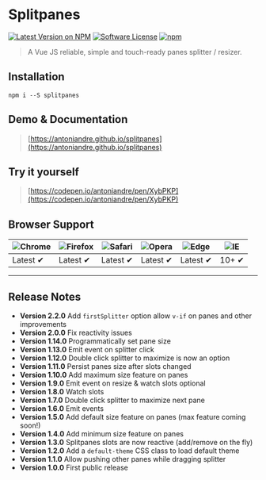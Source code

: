 # Splitpanes

[![Latest Version on NPM](https://img.shields.io/npm/v/splitpanes.svg?style=flat-square)](https://npmjs.com/package/splitpanes)
[![Software License](https://img.shields.io/badge/license-MIT-brightgreen.svg?style=flat-square)](LICENSE.md)
[![npm](https://img.shields.io/npm/dt/splitpanes.svg?style=flat-square)](https://www.npmjs.com/package/splitpanes)


> A Vue JS reliable, simple and touch-ready panes splitter / resizer.

## Installation

```
npm i --S splitpanes
```

## Demo & Documentation
> [https://antoniandre.github.io/splitpanes](https://antoniandre.github.io/splitpanes)

## Try it yourself
> [https://codepen.io/antoniandre/pen/XybPKP](https://codepen.io/antoniandre/pen/XybPKP)

## Browser Support
![Chrome](https://raw.github.com/alrra/browser-logos/master/src/chrome/chrome_48x48.png) | ![Firefox](https://raw.github.com/alrra/browser-logos/master/src/firefox/firefox_48x48.png) | ![Safari](https://raw.github.com/alrra/browser-logos/master/src/safari/safari_48x48.png) | ![Opera](https://raw.github.com/alrra/browser-logos/master/src/opera/opera_48x48.png) | ![Edge](https://raw.github.com/alrra/browser-logos/master/src/edge/edge_48x48.png) | ![IE](https://raw.github.com/alrra/browser-logos/master/src/archive/internet-explorer_9-11/internet-explorer_9-11_48x48.png) |
--- | --- | --- | --- | --- | --- |
Latest ✔ | Latest ✔ | Latest ✔ | Latest ✔ | Latest ✔ | 10+ ✔ |


___


## Release Notes

- __Version 2.2.0__ Add `firstSplitter` option allow `v-if` on panes and other improvements
- __Version 2.0.0__ Fix reactivity issues
- __Version 1.14.0__ Programmatically set pane size
- __Version 1.13.0__ Emit event on splitter click
- __Version 1.12.0__ Double click splitter to maximize is now an option
- __Version 1.11.0__ Persist panes size after slots changed
- __Version 1.10.0__ Add maximum size feature on panes
- __Version 1.9.0__ Emit event on resize &amp; watch slots optional
- __Version 1.8.0__ Watch slots
- __Version 1.7.0__ Double click splitter to maximize next pane
- __Version 1.6.0__ Emit events
- __Version 1.5.0__ Add default size feature on panes (max feature coming soon!)
- __Version 1.4.0__ Add minimum size feature on panes
- __Version 1.3.0__ Splitpanes slots are now reactive (add/remove on the fly)
- __Version 1.2.0__ Add a `default-theme` CSS class to load default theme
- __Version 1.1.0__ Allow pushing other panes while dragging splitter
- __Version 1.0.0__ First public release
